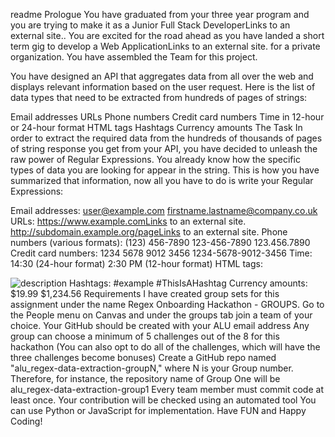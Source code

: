 readme
Prologue
You have graduated from your three year program and you are trying to make it as a Junior Full Stack DeveloperLinks to an external site.. You are excited for the road ahead as you have landed a short term gig to develop a Web ApplicationLinks to an external site. for a private organization. You have assembled the Team for this project. 

You have designed an API that aggregates data from all over the web and displays relevant information based on the user request. Here is the list of data types that need to be extracted from hundreds of pages of strings: 

Email addresses
URLs
Phone numbers
Credit card numbers
Time in 12-hour or 24-hour format
HTML tags
Hashtags
Currency amounts
The Task
In order to extract the required data from the hundreds of thousands of pages of string response you get from your API, you have decided to unleash the raw power of Regular Expressions. You already know how the specific types of data you are looking for appear in the string. This is how you have summarized that information, now all you have to do is write your Regular Expressions:  

Email addresses:
user@example.com
firstname.lastname@company.co.uk
URLs:
https://www.example.comLinks to an external site.
http://subdomain.example.org/pageLinks to an external site.
Phone numbers (various formats):
(123) 456-7890
123-456-7890
123.456.7890
Credit card numbers:
1234 5678 9012 3456
1234-5678-9012-3456
Time:
14:30 (24-hour format)
2:30 PM (12-hour format)
HTML tags:
<p>
<div class="example">
<img src="image.jpg" alt="description">
Hashtags:
#example
#ThisIsAHashtag
Currency amounts:
$19.99
$1,234.56
Requirements
I have created group sets for this assignment under the name Regex Onboarding Hackathon - GROUPS. Go to the People menu on Canvas and under the groups tab join a team of your choice.
Your GitHub should be created with your ALU email address
Any group can choose a minimum of 5 challenges out of the 8 for this hackathon (You can also opt to do all of the challenges, which will have the three challenges become bonuses)
Create a GitHub repo named "alu_regex-data-extraction-groupN," where N is your Group number. Therefore, for instance, the repository name of Group One will be alu_regex-data-extraction-group1
Every team member must commit code at least once. Your contribution will be checked using an automated tool
You can use Python or JavaScript for implementation.
Have FUN and Happy Coding!

